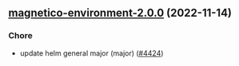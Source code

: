 

## [magnetico-environment-2.0.0](https://github.com/truecharts/charts/compare/magnetico-environment-1.0.4...magnetico-environment-2.0.0) (2022-11-14)

### Chore

- update helm general major (major) ([#4424](https://github.com/truecharts/charts/issues/4424))
  
  